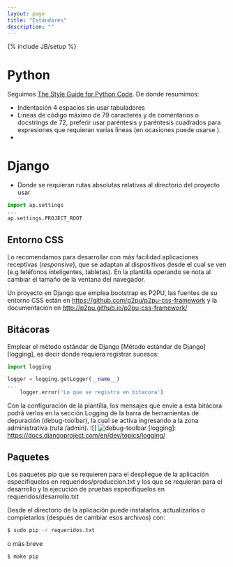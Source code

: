 ```yaml
---
layout: page
title: "Estándares"
description: ""
---
```

{% include JB/setup %}


# Python #

Seguimos 
[The Style Guide for Python Code](http://www.python.org/dev/peps/pep-0008/).
De donde resumimos:

* Indentación 4 espacios sin usar tabuladores
* Líneas de código máximo de 79 caracteres y de comentarios o docstrings de 72,
  preferir usar paréntesis y paréntesis cuadrados para expresiones que 
  requieran varias líneas (en ocasiones puede usarse \).
* 


# Django #


* Donde se requieran rutas absolutas relativas al directorio del proyecto
  usar

```python
import ap.settings 
...
ap.settings.PROJECT_ROOT
```

## Entorno CSS ##

Lo recomendamos para desarrollar con más facilidad aplicaciones receptivas 
(*responsive*), que se adaptan al dispositivos desde el cual se ven (e.g
teléfonos inteligentes, tabletas).  En la plantilla operando se nota al cambiar
el tamaño de la ventana del navegador.

Un proyecto en Django que emplea bootstrap es P2PU, las fuentes de su entorno CSS están en 
https://github.com/p2pu/p2pu-css-framework y la documentación 
en http://p2pu.github.io/p2pu-css-framework/ 

## Bitácoras ##

Emplear el método estándar de Django [Método estándar de Django][logging],
es decir donde requiera registrar sucesos:

```python
import logging

logger = logging.getLogger(__name__)
...
    logger.error('Lo que se registra en bitacora')
```

Con la configuración de la plantilla, los mensajes que envíe a esta bitácora
podrá verlos en la sección Logging de la barra de herramientas de depuración 
(debug-toolbar), la cual se activa ingresando a la zona administrativa (ruta /admin).
![]
![debug-toolbar](http://sinsitioweb.files.wordpress.com/2013/04/captura-de-pantalla-290413-133033.png "Barra de herramientas de depuración de http://sinsitioweb.wordpress.com/2013/04/29/usando-debug-toolbar-django/")
[logging]: https://docs.djangoproject.com/en/dev/topics/logging/

## Paquetes ##

Los paquetes pip que se requieren para el despliegue de la aplicación especifiquelos
en requeridos/produccion.txt y los que se requieran para el desarrollo y la 
ejecución de pruebas especifíquelos en requeridos/desarrollo.txt

Desde el directorio de la aplicación puede instalarlos, actualizarlos o completarlos 
(después de cambiar esos archivos) con:

```sh
$ sudo pip -r requeridos.txt
```

o más breve

```sh
$ make pip
```


